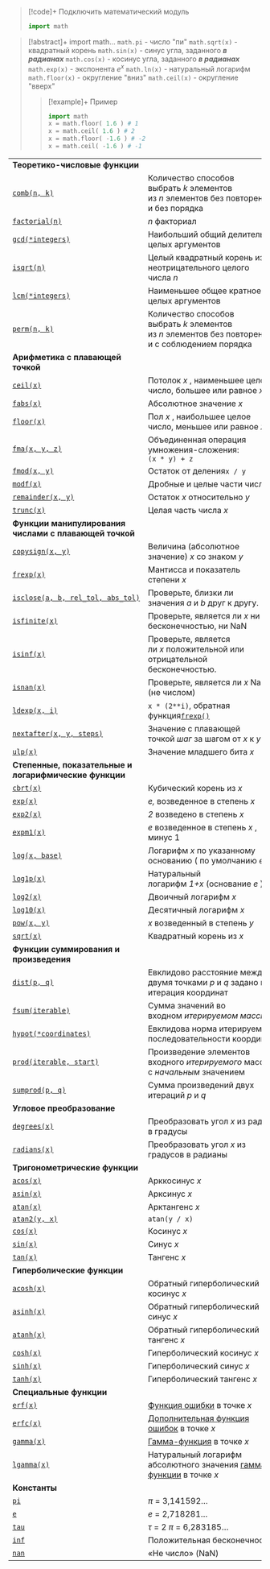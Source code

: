 >[!code]+ Подключить математический модуль
>```py
>import math
>```

> [!abstract]+ import math...
> `math.pi` - число "пи"
> `math.sqrt(x)` - квадратный корень
> `math.sin(x)` - синус угла, заданного ***в радианах***
> `math.cos(x)` - косинус угла, заданного ***в радианах***
> `math.exp(x)` - экспонента $e^x$
> `math.ln(x)` - натуральный логарифм
> `math.floor(x)` - округление "вниз"
> `math.ceil(x)` - округление "вверх"
>>[!example]+ Пример
>>```py
>>import math
>>x = math.floor( 1.6 ) # 1
>>x = math.ceil( 1.6 ) # 2
>>x = math.floor( -1.6 ) # -2
>>x = math.ceil( -1.6 ) # -1

|   |   |
|---|---|
|**Теоретико-числовые функции**|   |
|[`comb(n, k)`](https://docs.python.org/3/library/math.html#math.comb "математика.гребень")|Количество способов выбрать _k_ элементов из _n_ элементов без повторения и без порядка|
|[`factorial(n)`](https://docs.python.org/3/library/math.html#math.factorial "мат.факториал")|_n_ факториал|
|[`gcd(*integers)`](https://docs.python.org/3/library/math.html#math.gcd "математика.нод")|Наибольший общий делитель целых аргументов|
|[`isqrt(n)`](https://docs.python.org/3/library/math.html#math.isqrt "математика.isqrt")|Целый квадратный корень из неотрицательного целого числа _n_|
|[`lcm(*integers)`](https://docs.python.org/3/library/math.html#math.lcm "математика.lcm")|Наименьшее общее кратное целых аргументов|
|[`perm(n, k)`](https://docs.python.org/3/library/math.html#math.perm "математика.perm")|Количество способов выбрать _k_ элементов из _n_ элементов без повторений и с соблюдением порядка|
|**Арифметика с плавающей точкой**|   |
|[`ceil(x)`](https://docs.python.org/3/library/math.html#math.ceil "математика.ceil")|Потолок _x_ , наименьшее целое число, большее или равное _x_|
|[`fabs(x)`](https://docs.python.org/3/library/math.html#math.fabs "математика.fabs")|Абсолютное значение _x_|
|[`floor(x)`](https://docs.python.org/3/library/math.html#math.floor "математика.пол")|Пол _x_ , наибольшее целое число, меньшее или равное _x_|
|[`fma(x, y, z)`](https://docs.python.org/3/library/math.html#math.fma "математика.фма")|Объединенная операция умножения-сложения:`(x * y) + z`|
|[`fmod(x, y)`](https://docs.python.org/3/library/math.html#math.fmod "математика.fmod")|Остаток от деления`x / y`|
|[`modf(x)`](https://docs.python.org/3/library/math.html#math.modf "математика.modf")|Дробные и целые части числа _x_|
|[`remainder(x, y)`](https://docs.python.org/3/library/math.html#math.remainder "math.остаток")|Остаток _x_ относительно _y_|
|[`trunc(x)`](https://docs.python.org/3/library/math.html#math.trunc "математика.trunc")|Целая часть числа _x_|
|**Функции манипулирования числами с плавающей точкой**|   |
|[`copysign(x, y)`](https://docs.python.org/3/library/math.html#math.copysign "математика.копироватьзнак")|Величина (абсолютное значение) _x_ со знаком _y_|
|[`frexp(x)`](https://docs.python.org/3/library/math.html#math.frexp "математика.frexp")|Мантисса и показатель степени _x_|
|[`isclose(a, b, rel_tol, abs_tol)`](https://docs.python.org/3/library/math.html#math.isclose "математика.закрыть")|Проверьте, близки ли значения _a_ и _b_ друг к другу.|
|[`isfinite(x)`](https://docs.python.org/3/library/math.html#math.isfinite "математика.бесконечна")|Проверьте, является ли _x_ ни бесконечностью, ни NaN|
|[`isinf(x)`](https://docs.python.org/3/library/math.html#math.isinf "математика.isinf")|Проверьте, является ли _x_ положительной или отрицательной бесконечностью.|
|[`isnan(x)`](https://docs.python.org/3/library/math.html#math.isnan "математика.иснан")|Проверьте, является ли _x_ NaN (не числом)|
|[`ldexp(x, i)`](https://docs.python.org/3/library/math.html#math.ldexp "математика.ldexp")|`x * (2**i)`, обратная функция[`frexp()`](https://docs.python.org/3/library/math.html#math.frexp "математика.frexp")|
|[`nextafter(x, y, steps)`](https://docs.python.org/3/library/math.html#math.nextafter "математика.следующийпосле")|Значение с плавающей точкой _шаг_ за шагом от _x_ к _y_|
|[`ulp(x)`](https://docs.python.org/3/library/math.html#math.ulp "математика.ulp")|Значение младшего бита _x_|
|**Степенные, показательные и логарифмические функции**|   |
|[`cbrt(x)`](https://docs.python.org/3/library/math.html#math.cbrt "математика.cbrt")|Кубический корень из _x_|
|[`exp(x)`](https://docs.python.org/3/library/math.html#math.exp "математика.exp")|_е,_ возведенное в степень _х_|
|[`exp2(x)`](https://docs.python.org/3/library/math.html#math.exp2 "математика.exp2")|_2_ возведено в степень _x_|
|[`expm1(x)`](https://docs.python.org/3/library/math.html#math.expm1 "математика.expm1")|_e_ возведенное в степень _x_ , минус 1|
|[`log(x, base)`](https://docs.python.org/3/library/math.html#math.log "математика.журнал")|Логарифм _x_ по указанному основанию ( по умолчанию _e_ )|
|[`log1p(x)`](https://docs.python.org/3/library/math.html#math.log1p "математика.log1p")|Натуральный логарифм _1+x_ (основание _e_ )|
|[`log2(x)`](https://docs.python.org/3/library/math.html#math.log2 "математика.log2")|Двоичный логарифм _x_|
|[`log10(x)`](https://docs.python.org/3/library/math.html#math.log10 "математика.log10")|Десятичный логарифм _x_|
|[`pow(x, y)`](https://docs.python.org/3/library/math.html#math.pow "математика.pow")|_x_ возведенный в степень _y_|
|[`sqrt(x)`](https://docs.python.org/3/library/math.html#math.sqrt "математика.sqrt")|Квадратный корень из _x_|
|**Функции суммирования и произведения**|   |
|[`dist(p, q)`](https://docs.python.org/3/library/math.html#math.dist "math.расст")|Евклидово расстояние между двумя точками _p_ и _q_ задано как итерация координат|
|[`fsum(iterable)`](https://docs.python.org/3/library/math.html#math.fsum "математика.fsum")|Сумма значений во входном _итерируемом массиве_|
|[`hypot(*coordinates)`](https://docs.python.org/3/library/math.html#math.hypot "математика.гипотеза")|Евклидова норма итерируемой последовательности координат|
|[`prod(iterable, start)`](https://docs.python.org/3/library/math.html#math.prod "математика.прод")|Произведение элементов входного _итерируемого_ массива с _начальным_ значением|
|[`sumprod(p, q)`](https://docs.python.org/3/library/math.html#math.sumprod "математика.sumprod")|Сумма произведений двух итераций _p_ и _q_|
|**Угловое преобразование**|   |
|[`degrees(x)`](https://docs.python.org/3/library/math.html#math.degrees "математика.степени")|Преобразовать угол _x_ из радиан в градусы|
|[`radians(x)`](https://docs.python.org/3/library/math.html#math.radians "математика.радианы")|Преобразовать угол _x_ из градусов в радианы|
|**Тригонометрические функции**|   |
|[`acos(x)`](https://docs.python.org/3/library/math.html#math.acos "математика.acos")|Арккосинус _x_|
|[`asin(x)`](https://docs.python.org/3/library/math.html#math.asin "математика.asin")|Арксинус _x_|
|[`atan(x)`](https://docs.python.org/3/library/math.html#math.atan "математика.атан")|Арктангенс _x_|
|[`atan2(y, x)`](https://docs.python.org/3/library/math.html#math.atan2 "математика.atan2")|`atan(y / x)`|
|[`cos(x)`](https://docs.python.org/3/library/math.html#math.cos "математика.cos")|Косинус _x_|
|[`sin(x)`](https://docs.python.org/3/library/math.html#math.sin "математика.грех")|Синус _x_|
|[`tan(x)`](https://docs.python.org/3/library/math.html#math.tan "математика.тан")|Тангенс _x_|
|**Гиперболические функции**|   |
|[`acosh(x)`](https://docs.python.org/3/library/math.html#math.acosh "математика.acosh")|Обратный гиперболический косинус _x_|
|[`asinh(x)`](https://docs.python.org/3/library/math.html#math.asinh "математика.asinh")|Обратный гиперболический синус _x_|
|[`atanh(x)`](https://docs.python.org/3/library/math.html#math.atanh "математика.атань")|Обратный гиперболический тангенс _x_|
|[`cosh(x)`](https://docs.python.org/3/library/math.html#math.cosh "математика.cosh")|Гиперболический косинус _x_|
|[`sinh(x)`](https://docs.python.org/3/library/math.html#math.sinh "математика.sinh")|Гиперболический синус _x_|
|[`tanh(x)`](https://docs.python.org/3/library/math.html#math.tanh "математика.tanh")|Гиперболический тангенс _x_|
|**Специальные функции**|   |
|[`erf(x)`](https://docs.python.org/3/library/math.html#math.erf "математика.erf")|[Функция ошибки](https://en.wikipedia.org/wiki/Error_function) в точке _x_|
|[`erfc(x)`](https://docs.python.org/3/library/math.html#math.erfc "математика.erfc")|[Дополнительная функция ошибок](https://en.wikipedia.org/wiki/Error_function) в точке _x_|
|[`gamma(x)`](https://docs.python.org/3/library/math.html#math.gamma "математика.гамма")|[Гамма-функция](https://en.wikipedia.org/wiki/Gamma_function) в точке _x_|
|[`lgamma(x)`](https://docs.python.org/3/library/math.html#math.lgamma "математика.lгамма")|Натуральный логарифм абсолютного значения [гамма-функции](https://en.wikipedia.org/wiki/Gamma_function) в точке _x_|
|**Константы**|   |
|[`pi`](https://docs.python.org/3/library/math.html#math.pi "математика.пи")|_π_ = 3,141592…|
|[`e`](https://docs.python.org/3/library/math.html#math.e "математика.е")|_е_ = 2,718281…|
|[`tau`](https://docs.python.org/3/library/math.html#math.tau "математика.тау")|_τ_ = 2 _π_ = 6,283185…|
|[`inf`](https://docs.python.org/3/library/math.html#math.inf "математика.inf")|Положительная бесконечность|
|[`nan`](https://docs.python.org/3/library/math.html#math.nan "математика.нан")|«Не число» (NaN)|